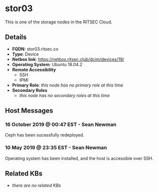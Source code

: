 # stor03

This is one of the storage nodes in the RITSEC Cloud.

## Details

- **FQDN**: stor03.ritsec.co
- **Type**: Device
- **Netbox link**: https://netbox.ritsec.club/dcim/devices/19/
- **Operating System**: Ubuntu 18.04.2
- **Remote Accessibility**
  - SSH
  - IPMI
- **Primary Role**: _this node has no primary role at this time_
- **Secondary Roles**
    - _this node has no secondary roles at this time_

## Host Messages

### 16 October 2019 @ 00:47 EST - Sean Newman

Ceph has been sucessfully redeployed.

### 10 May 2019 @ 23:35 EST - Sean Newman

Operating system has been installed, and the host is accessible over SSH.

## Related KBs

- _there are no related KBs_